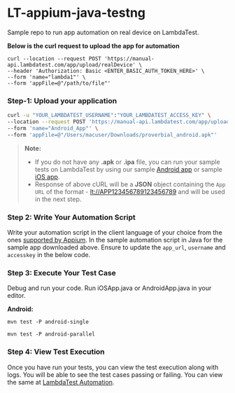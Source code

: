 # LT-appium-java-testng

Sample repo to run app automation on real device on LambdaTest.

**Below is the curl request to upload the app for automation**

```
curl --location --request POST 'https://manual-api.lambdatest.com/app/upload/realDevice' \
--header 'Authorization: Basic <ENTER_BASIC_AUTH_TOKEN_HERE>' \
--form 'name="lambda1"' \
--form 'appFile=@"/path/to/file"'
```

### **Step-1: Upload your application**

```bash
curl -u "YOUR_LAMBDATEST_USERNAME":"YOUR_LAMBDATEST_ACCESS_KEY" \
--location --request POST 'https://manual-api.lambdatest.com/app/upload/realDevice' \
--form 'name="Android_App"' \
--form 'appFile=@"/Users/macuser/Downloads/proverbial_android.apk"'
```

> **Note:**
>
> - If you do not have any **.apk** or **.ipa** file, you can run your sample tests on LambdaTest by using our sample [Android app](https://prod-mobile-artefacts.lambdatest.com/assets/docs/proverbial_android.apk) or sample [iOS app](https://prod-mobile-artefacts.lambdatest.com/assets/docs/proverbial_ios.ipa).
> - Response of above cURL will be a **JSON** object containing the `App URL` of the format - <lt://APP123456789123456789> and will be used in the next step.

### **Step 2: Write Your Automation Script**

Write your automation script in the client language of your choice from the ones [supported by Appium](https://appium.io/downloads.html). In the sample automation script in Java for the sample app downloaded above. Ensure to update the `app_url`, `username` and `accesskey` in the below code.

### **Step 3: Execute Your Test Case**

Debug and run your code. Run iOSApp.java or AndroidApp.java in your editor.

**Android:**

```
mvn test -P android-single
```

```
mvn test -P android-parallel
```


### **Step 4: View Test Execution**

Once you have run your tests, you can view the test execution along with logs. You will be able to see the test cases passing or failing. You can view the same at [LambdaTest Automation](https://accounts.lambdatest.com/login).
